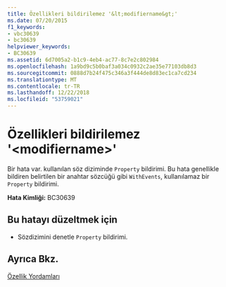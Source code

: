 ```yaml
---
title: Özellikleri bildirilemez '&lt;modifiername&gt;'
ms.date: 07/20/2015
f1_keywords:
- vbc30639
- bc30639
helpviewer_keywords:
- BC30639
ms.assetid: 6d7005a2-b1c9-4eb4-ac77-8c7e2c802984
ms.openlocfilehash: 1a9bd9c5b0baf3a034c0932c2ae35e77103db8d3
ms.sourcegitcommit: 0888d7b24f475c346a3f444de8d83ec1ca7cd234
ms.translationtype: MT
ms.contentlocale: tr-TR
ms.lasthandoff: 12/22/2018
ms.locfileid: "53759021"
---
```

# <a name="properties-cannot-be-declared-ltmodifiernamegt"></a>Özellikleri bildirilemez '&lt;modifiername&gt;'
Bir hata var. kullanılan söz diziminde `Property` bildirimi. Bu hata genellikle bildiren belirtilen bir anahtar sözcüğü gibi `WithEvents`, kullanılamaz bir `Property` bildirimi.  
  
 **Hata Kimliği:** BC30639  
  
## <a name="to-correct-this-error"></a>Bu hatayı düzeltmek için  
  
-   Sözdizimini denetle `Property` bildirimi.  
  
## <a name="see-also"></a>Ayrıca Bkz.  
 [Özellik Yordamları](../../visual-basic/programming-guide/language-features/procedures/property-procedures.md)
